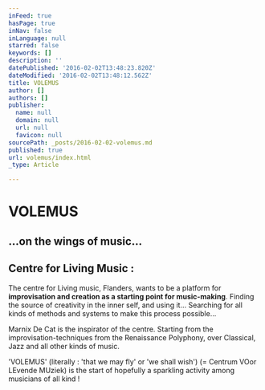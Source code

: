 ```yaml
---
inFeed: true
hasPage: true
inNav: false
inLanguage: null
starred: false
keywords: []
description: ''
datePublished: '2016-02-02T13:48:23.820Z'
dateModified: '2016-02-02T13:48:12.562Z'
title: VOLEMUS
author: []
authors: []
publisher:
  name: null
  domain: null
  url: null
  favicon: null
sourcePath: _posts/2016-02-02-volemus.md
published: true
url: volemus/index.html
_type: Article

---
```

# VOLEMUS

## ...on the wings of music...

## Centre for Living Music :

The centre for Living music, Flanders, wants to be a platform for **improvisation and creation as a starting point for music-making**. Finding the source of creativity in the inner self, and using it... Searching for all kinds of methods and systems to make this process possible...

Marnix De Cat is the inspirator of the centre. Starting from the improvisation-techniques from the Renaissance Polyphony, over Classical, Jazz and all other kinds of music.

'VOLEMUS'    (literally : 'that we may fly' or 'we shall wish') (= Centrum VOor LEvende MUziek)  is the start of hopefully a sparkling activity among musicians of all kind !